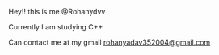  Hey!! this is me @Rohanydvv
 
Currently I am studying C++
 
Can contact me at my gmail rohanyadav352004@gmail.com


<!---
Rohanydvv/Rohanydvv is a ✨ special ✨ repository because its `README.md` (this file) appears on your GitHub profile.
You can click the Preview link to take a look at your changes.
--->
